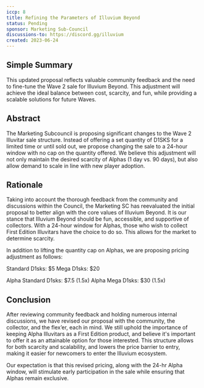 ```yaml
---
iccp: 8
title: Refining the Parameters of Illuvium Beyond
status: Pending
sponsor: Marketing Sub-Council
discussions-to: https://discord.gg/illuvium
created: 2023-06-24
---
```


## Simple Summary
This updated proposal reflects valuable community feedback and the need to fine-tune the Wave 2 sale for Illuvium Beyond. This adjustment will achieve the ideal balance between cost, scarcity, and fun, while providing a scalable solutions for future Waves.

## Abstract
The Marketing Subcouncil is proposing significant changes to the Wave 2 Illuvitar sale structure. Instead of offering a set quantity of D1SKS for a limited time or until sold out, we propose changing the sale to a 24-hour window with no cap on the quantity offered. We believe this adjustment will not only maintain the desired scarcity of Alphas (1 day vs. 90 days), but also allow demand to scale in line with new player adoption. 

## Rationale
Taking into account the thorough feedback from the community and discussions within the Council, the Marketing SC has reevaluated the initial proposal to better align with the core values of Illuvium Beyond. It is our stance that Illuvium Beyond should be fun, accessible, and supportive of collectors. With a 24-hour window for Alphas, those who wish to collect First Edition Illuvitars have the choice to do so. This allows for the market to determine scarcity. 

In addition to lifting the quantity cap on Alphas, we are proposing pricing adjustment as follows:

Standard D1sks: $5
Mega D1sks: $20

Alpha Standard D1sks: $7.5 (1.5x)
Alpha Mega D1sks: $30 (1.5x)

## Conclusion
After reviewing community feedback and holding numerous internal discussions, we have revised our proposal with the community, the collector, and the flex’er, each in mind. We still uphold the importance of keeping Alpha Illuvitars as a First Edition product, and believe it's important to offer it as an attainable option for those interested. This structure allows for both scarcity and scalability, and lowers the price barrier to entry, making it easier for newcomers to enter the Illuvium ecosystem. 

Our expectation is that this revised pricing, along with the 24-hr Alpha window, will stimulate early participation in the sale while ensuring that Alphas remain exclusive.
